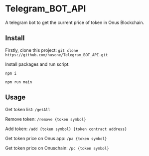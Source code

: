 # Telegram_BOT_API

A telegram bot to get the current price of token in Onus Blockchain.

## Install

Firstly, clone this project:
`git clone https://github.com/husone/Telegram_BOT_API.git`

Install packages and run script: 

`npm i`

`npm run main`

## Usage

Get token list: `/getAll`

Remove token: `/remove {token symbol}`

Add token: `/add {token symbol} {token contract address}`

Get token price on Onus app: `/pa {token symbol}`

Get token price on Onuschain: `/pc {token symbol}`


